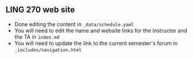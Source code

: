 ## LING 270 web site

* Done editing the content in `_data/schedule.yaml`
* You will need to edit the name and website links for the Instructor and the TA in `index.md`
* You will need to update the link to the current semester's forum in `_includes/navigation.html`


